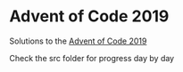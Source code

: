 # Advent of Code 2019

Solutions to the [Advent of Code 2019](https://adventofcode.com/)

Check the src folder for progress day by day
